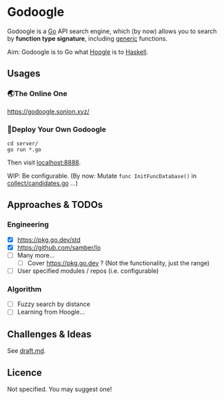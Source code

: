 # Godoogle

Godoogle is a [Go](https://go.dev/) API search engine, which (by now) allows you to search by **function type signature**, including [generic](https://go.dev/doc/tutorial/generics) functions.

Aim: Godoogle is to Go what [Hoogle](https://hoogle.haskell.org/) is to [Haskell](https://www.haskell.org/).

## Usages

### 🌏The Online One

https://godoogle.sonion.xyz/

### 🏡Deploy Your Own Godoogle

```shell
cd server/
go run *.go
```

Then visit [localhost:8888](http://localhost:8888).

WIP: Be configurable. (By now: Mutate `func InitFuncDatabase()` in [collect/candidates.go](collect/candidates.go) ...)

## Approaches & TODOs

### Engineering

- [x] https://pkg.go.dev/std
- [x] https://github.com/samber/lo
- [ ] Many more...
    - [ ] Cover https://pkg.go.dev ? (Not the functionality, just the range)
- [ ] User specified modules / repos (i.e. configurable)

### Algorithm

- [ ] Fuzzy search by distance
- [ ] Learning from Hoogle...

## Challenges & Ideas

See [draft.md](draft.md).

## Licence

Not specified. You may suggest one!
